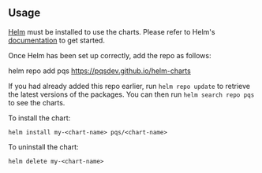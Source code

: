 ## Usage

[Helm](https://helm.sh) must be installed to use the charts. Please refer to
Helm's [documentation](https://helm.sh/docs) to get started.

Once Helm has been set up correctly, add the repo as follows:

helm repo add pqs https://pqsdev.github.io/helm-charts

If you had already added this repo earlier, run `helm repo update` to retrieve
the latest versions of the packages. You can then run `helm search repo
pqs` to see the charts.

To install the <chart-name> chart:

    helm install my-<chart-name> pqs/<chart-name>

To uninstall the chart:

    helm delete my-<chart-name>
